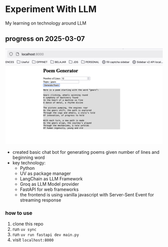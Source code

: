 Experiment With LLM
===================

My learning on technology around LLM

## progress on 2025-03-07

![Poems Bot Screenshot](misc/screenshot.png?raw=true "PoemsBot Screenshot")

- created basic chat bot for generating poems given number of lines and beginning word
- key technology:
    - Python
    - UV as package manager
    - LangChain as LLM Framework
    - Groq as LLM Model provider
    - FastAPI for web frameworks
    - the frontend is using vanilla javascript with Server-Sent Event for streaming response

### how to use

1. clone this repo
2. run `uv sync`
3. run `uv run fastapi dev main.py`
4. visit `localhost:8000`
